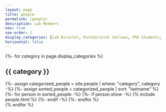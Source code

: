 ```yaml
---
layout: page
title: people
permalink: /people/
description: Lab Members
nav: true
nav-order: 1
display_categories: [Lab Director, Postdoctoral Fellows, PhD Students, MSc Students, Undergraduates, Alumni]
horizontal: false
---
```


<!-- pages/people.md -->
<div class="people">
  <!-- Display categorized people -->
  {%- for category in page.display_categories %}
  <h2 class="category">{{ category }}</h2>
  {%- assign categorized_people = site.people | where: "category", category -%}
  {%- assign sorted_people = categorized_people | sort: "lastname" %}
  <!-- Generate cards for each person -->
  <div class="grid">
    {%- for person in sorted_people -%}
      {%- if person.show -%}
        {% include people.html %}
      {%- endif -%}
    {%- endfor %}
  </div>
  {% endfor %}
</div>